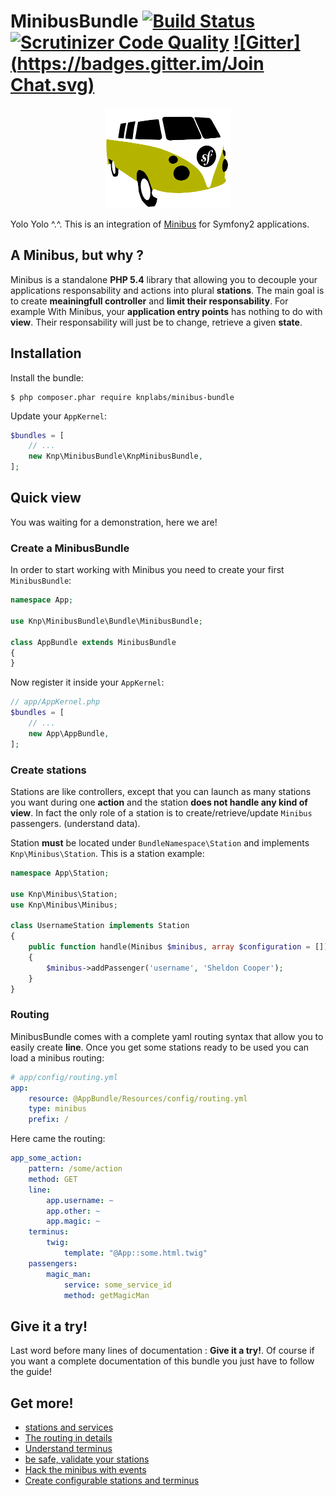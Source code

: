 MinibusBundle [![Build Status](https://travis-ci.org/Djeg/MinibusBundle.svg)](https://travis-ci.org/Djeg/MinibusBundle) [![Scrutinizer Code Quality](https://scrutinizer-ci.com/g/Djeg/MinibusBundle/badges/quality-score.png?b=master)](https://scrutinizer-ci.com/g/Djeg/MinibusBundle/?branch=master) [![Gitter](https://badges.gitter.im/Join Chat.svg)](https://gitter.im/Djeg/MinibusBundle?utm_source=badge&utm_medium=badge&utm_campaign=pr-badge)
==========================================================================================================================================================================================================================================================================================================================================================================================================================================================

<p align="center">
    <img src=".images/minibus_mini.png" alt="minibus" />
</p>

Yolo Yolo ^.^. This is an integration of [Minibus](https://github.com/Djeg/Minibus)
for Symfony2 applications.

## A Minibus, but why ?

Minibus is a standalone **PHP 5.4** library that allowing you to decouple your
applications responsability and actions into plural **stations**. The main goal
is to create **meainingfull controller** and **limit their responsability**. For
example With Minibus, your **application entry points** has nothing to do
with **view**. Their responsability will just be to change, retrieve a given
**state**.

## Installation

Install the bundle:

```
$ php composer.phar require knplabs/minibus-bundle
```

Update your `AppKernel`:

```php
$bundles = [
    // ...
    new Knp\MinibusBundle\KnpMinibusBundle,
];
```

## Quick view

You was waiting for a demonstration, here we are!

### Create a MinibusBundle

In order to start working with Minibus you need to create your first `MinibusBundle`:

```php
namespace App;

use Knp\MinibusBundle\Bundle\MinibusBundle;

class AppBundle extends MinibusBundle
{
}
```

Now register it inside your `AppKernel`:

```php
// app/AppKernel.php
$bundles = [
    // ...
    new App\AppBundle,
];
```

### Create stations

Stations are like controllers, except that you can launch as many stations you
want during one **action** and the station **does not handle any kind of view**.
In fact the only role of a station is to create/retrieve/update `Minibus` passengers.
(understand data).


Station **must** be located under `BundleNamespace\Station` and implements
`Knp\Minibus\Station`. This is a station example:

```php
namespace App\Station;

use Knp\Minibus\Station;
use Knp\Minibus\Minibus;

class UsernameStation implements Station
{
    public function handle(Minibus $minibus, array $configuration = [])
    {
        $minibus->addPassenger('username', 'Sheldon Cooper');
    }
}
```

### Routing

MinibusBundle comes with a complete yaml routing syntax that allow you to easily
create **line**. Once you get some stations ready to be used you can load
a minibus routing:

```yaml
# app/config/routing.yml
app:
    resource: @AppBundle/Resources/config/routing.yml
    type: minibus
    prefix: /
```

Here came the routing:

```yaml
app_some_action:
    pattern: /some/action
    method: GET
    line:
        app.username: ~
        app.other: ~
        app.magic: ~
    terminus:
        twig:
            template: "@App::some.html.twig"
    passengers:
        magic_man:
            service: some_service_id
            method: getMagicMan
```

## Give it a try!

Last word before many lines of documentation : **Give it a try!**. Of course
if you want a complete documentation of this bundle you just have to follow
the guide!

## Get more!

- [stations and services](.doc/stations.md)
- [The routing in details](.doc/routing.md)
- [Understand terminus](.doc/terminus.md)
- [be safe, validate your stations](.doc/stations_validation.md)
- [Hack the minibus with events](.doc/events.md)
- [Create configurable stations and terminus](.doc/configurable_stations_and_terminus.md)
